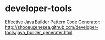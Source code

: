 developer-tools
===============

Effective Java Builder Pattern Code Generator: 
http://shooeugenesea.github.com/developer-tools/java_builder_generater.html